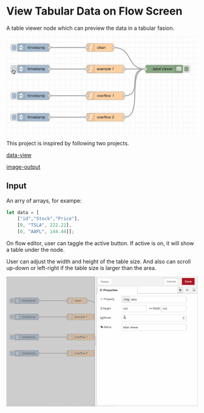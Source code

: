 # View Tabular Data on Flow Screen

A table viewer node which can preview the data in a tabular fasion. 

![table viewer](examples/table_viewer.gif)

This project is inspired by following two projects.

[data-view](https://github.com/mblackstock/node-red-contrib-data-view)

[image-output](https://github.com/rikukissa/node-red-contrib-image-output)

## Input

An arry of arrays, for exampe:

```javascript
let data = [
    ["id","Stock","Price"],
    [0, "TSLA", 222.22],
    [0, "AAPL", 144.44]];
```

On flow editor, user can taggle the active button. If active is on, it will show a table under the node. 

User can adjust the width and height of the table size. And also can scroll up-down or left-right if the table size is larger than the area. 

![table viewer resize](examples/table_viewer_size.gif)
